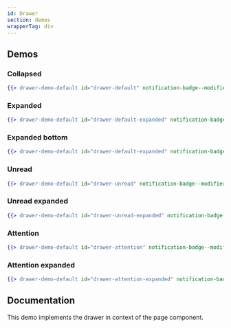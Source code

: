 ```yaml
---
id: Drawer
section: demos
wrapperTag: div
---
```


## Demos

### Collapsed
```hbs isFullscreen
{{> drawer-demo-default id="drawer-default" notification-badge--modifier="pf-m-read"}}
```

### Expanded
```hbs isFullscreen
{{> drawer-demo-default id="drawer-default-expanded" notification-badge--modifier="pf-m-read" drawer-panel--IsOpen="true"}}
```

### Expanded bottom
```hbs isFullscreen
{{> drawer-demo-default id="drawer-default-expanded" notification-badge--modifier="pf-m-read" drawer-panel--IsOpen="true" drawer-demo-content-drawer--modifier="pf-m-panel-bottom"}}
```

### Unread
```hbs isFullscreen
{{> drawer-demo-default id="drawer-unread" notification-badge--modifier="pf-m-unread"}}
```

### Unread expanded
```hbs isFullscreen
{{> drawer-demo-default id="drawer-unread-expanded" notification-badge--modifier="pf-m-unread" drawer-panel--IsOpen="true"}}
```

### Attention
```hbs isFullscreen
{{> drawer-demo-default id="drawer-attention" notification-badge--modifier="pf-m-attention" page-header-tools--IsAttention="true"}}
```

### Attention expanded
```hbs isFullscreen
{{> drawer-demo-default id="drawer-attention-expanded" notification-badge--modifier="pf-m-attention pf-m-unread" drawer-panel--IsOpen="true" page-header-tools--IsAttention="true"}}
```

## Documentation
This demo implements the drawer in context of the page component.
